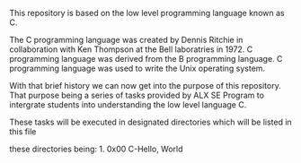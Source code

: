 This repository is based on the low level programming language known as C.

The C programming language was created by Dennis Ritchie in collaboration with Ken Thompson at the Bell laboratries in 1972. C programming language was derived from the B programming language. C programming language was used to write the Unix operating system.

With that brief history we can now get into the purpose of this repository. That purpose being a series of tasks provided by ALX SE Program to intergrate students into understanding the low level language C.

These tasks will be executed in designated directories which will be listed in this file

these directories being:
	1. 0x00 C-Hello, World
